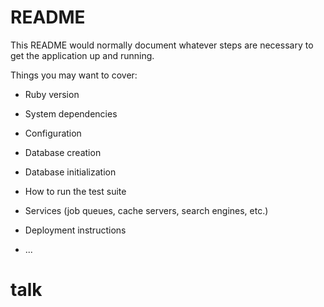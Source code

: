 # README

This README would normally document whatever steps are necessary to get the
application up and running.

Things you may want to cover:

* Ruby version

* System dependencies

* Configuration

* Database creation


* Database initialization

* How to run the test suite

* Services (job queues, cache servers, search engines, etc.)

* Deployment instructions

* ...
# talk